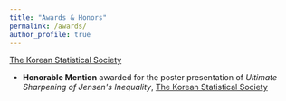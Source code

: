 ```yaml
---
title: "Awards & Honors"
permalink: /awards/
author_profile: true
---
```

<a href="https://www.kss.or.kr/english/en_main.htm" target="_blank">The Korean Statistical Society</a>

* **Honorable Mention** awarded for the poster presentation of _Ultimate Sharpening of Jensen's Inequality_, <a href="https://www.kss.or.kr/english/en_main.htm" target="_blank">The Korean Statistical Society</a>
